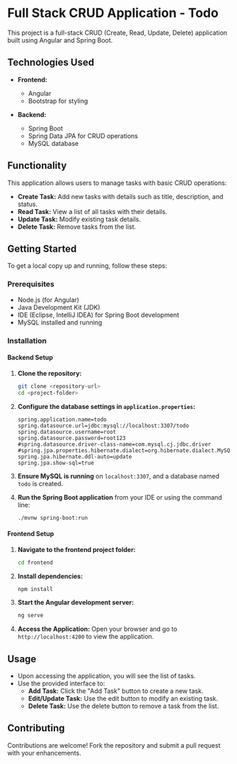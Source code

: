 
# Full Stack CRUD Application - Todo

This project is a full-stack CRUD (Create, Read, Update, Delete) application built using Angular and Spring Boot.

## Technologies Used

- **Frontend:**
  - Angular
  - Bootstrap for styling

- **Backend:**
  - Spring Boot
  - Spring Data JPA for CRUD operations
  - MySQL database

## Functionality

This application allows users to manage tasks with basic CRUD operations:

- **Create Task:** Add new tasks with details such as title, description, and status.
- **Read Task:** View a list of all tasks with their details.
- **Update Task:** Modify existing task details.
- **Delete Task:** Remove tasks from the list.

## Getting Started

To get a local copy up and running, follow these steps:

### Prerequisites

- Node.js (for Angular)
- Java Development Kit (JDK)
- IDE (Eclipse, IntelliJ IDEA) for Spring Boot development
- MySQL installed and running

### Installation

#### Backend Setup

1. **Clone the repository:**
   ```bash
   git clone <repository-url>
   cd <project-folder>
   ```

2. **Configure the database settings in `application.properties`:**

   ```properties
   spring.application.name=todo
   spring.datasource.url=jdbc:mysql://localhost:3307/todo
   spring.datasource.username=root
   spring.datasource.password=root123
   #spring.datasource.driver-class-name=com.mysql.cj.jdbc.driver
   #spring.jpa.properties.hibernate.dialect=org.hibernate.dialect.MySQLDialect
   spring.jpa.hibernate.ddl-auto=update
   spring.jpa.show-sql=true
   ```

3. **Ensure MySQL is running** on `localhost:3307`, and a database named `todo` is created.

4. **Run the Spring Boot application** from your IDE or using the command line:
   ```bash
   ./mvnw spring-boot:run
   ```

#### Frontend Setup

1. **Navigate to the frontend project folder:**
   ```bash
   cd frontend
   ```

2. **Install dependencies:**
   ```bash
   npm install
   ```

3. **Start the Angular development server:**
   ```bash
   ng serve
   ```

4. **Access the Application:** Open your browser and go to `http://localhost:4200` to view the application.

## Usage

- Upon accessing the application, you will see the list of tasks.
- Use the provided interface to:
  - **Add Task:** Click the "Add Task" button to create a new task.
  - **Edit/Update Task:** Use the edit button to modify an existing task.
  - **Delete Task:** Use the delete button to remove a task from the list.

## Contributing

Contributions are welcome! Fork the repository and submit a pull request with your enhancements.
